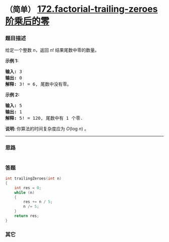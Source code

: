 # `（简单）`  [172.factorial-trailing-zeroes 阶乘后的零](https://leetcode-cn.com/problems/factorial-trailing-zeroes/)

### 题目描述
<p>给定一个整数 <em>n</em>，返回 <em>n</em>! 结果尾数中零的数量。</p>

<p><strong>示例 1:</strong></p>

<pre><strong>输入:</strong> 3
<strong>输出:</strong> 0
<strong>解释:</strong>&nbsp;3! = 6, 尾数中没有零。</pre>

<p><strong>示例&nbsp;2:</strong></p>

<pre><strong>输入:</strong> 5
<strong>输出:</strong> 1
<strong>解释:</strong>&nbsp;5! = 120, 尾数中有 1 个零.</pre>

<p><strong>说明: </strong>你算法的时间复杂度应为&nbsp;<em>O</em>(log&nbsp;<em>n</em>)<em>&nbsp;</em>。</p>


---
### 思路
```
```

### 答题
``` C++
int trailingZeroes(int n) 
{
	int res = 0;
	while (n) 
	{
		res += n / 5;
		n /= 5;
	}
	return res;
}
```

### 其它
``` C++
```

